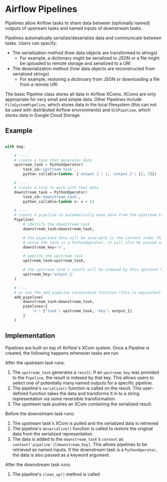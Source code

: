 # Airflow Pipelines

Pipelines allow Airflow tasks to share data between (optionally named) outputs
of upstream tasks and named inputs of downstream tasks.

Pipelines automatically serialize/deserialize data and communicate between tasks. Users can specify:
- The serialization method (how data objects are transformed to strings)
    - For example, a dictionary might be serialized to JSON or a file might be uploaded to remote storage and serialized to a URI
- The deserialization method (how data objects are reconstructed from serialized strings)
    - For example, restoring a dictinoary from JSON or downloading a file from a remote URI

The basic Pipeline class stores all data in Airflow XComs. XComs are only appropriate for very small and simple data. Other Pipelines include `FileSystemPipeline`, which stores data in the local filesystem (this can not be used with distributed Airflow environments) and `GCSPipeline`, which stores data in Google Cloud Storage.


## Example

```python

with dag:

    # ----
    # create a task that generates data
    upstream_task = PythonOperator(
        task_id='upstream_task',
        python_callable=lambda: {'output_1': 1, 'output_2': [2, 3]})

    # ----
    # create a task to work with that data
    downstream_task = PythonOperator(
        task_id='downstream_task',
        python_callable=lambda x: x + 1)

    # ----
    # create a pipeline to automatically move data from the upstream task to the downstream task
    Pipeline(
        # identify the downstream task
        downstream_task=downstream_task,

        # the pipelined data will be available in the context under this key.
        # since the task is a PythonOperator, it will also be passed as a kwarg.
        downstream_key='x',

        # specify the upstream task
        upstream_task=upstream_task,

        # the upstream task's result will be indexed by this optional key
        upstream_key='output_1'
    )

    # ----
    # or use the add_pipeline convenience function (this is equivalent to the above command)
    add_pipeline(
        downstream_task=downstream_task,
        pipelines={
            'x': {'task': upstream_task, 'key': output_1}
        }
    )

```

## Implementation

Pipelines are built on top of Airflow's XCom system. Once a Pipeline is created,
the following happens whenever tasks are run:

After the upstream task runs:
1. The `upstream_task` generates a `result`. If an `upstream_key` was provided to the `Pipeline`, the result is indexed by that key. This allows users to select one of potentially many named outputs for a specific pipeline.
1. The pipeline's `serialize()` function is called on the result. This user-defined function takes the data and transforms it in to a string representation via some reversible transformation.
1. The upstream task pushes an XCom containing the serialized result.

Before the downstream task runs:
1. The upstream task's XCom is pulled and the serialized data is retrieved
1. The pipeline's `deserialize()` function is called to restore the original data from the serialized representation.
1. The data is added to the `downstream_task`'s `context` as `context['pipeline'][downstream_key]`. This allows pipelines to be retrieved as named inputs. If the downstream task is a `PythonOperator`, the data is also passed as a keyword argument.

After the downstream task runs:
1. The pipeline's `clean_up()` method is called
